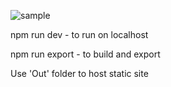 ![sample](https://user-images.githubusercontent.com/102321874/163689055-a0b81b5b-8733-44e3-9b7a-f2941794017c.png)


npm run dev - to run on localhost

npm run export - to build and export

Use 'Out' folder to host static site
